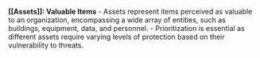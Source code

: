 **[[Assets]]: Valuable Items**
	- Assets represent items perceived as valuable to an organization, encompassing a wide array of entities, such as buildings, equipment, data, and personnel.
	- Prioritization is essential as different assets require varying levels of protection based on their vulnerability to threats.